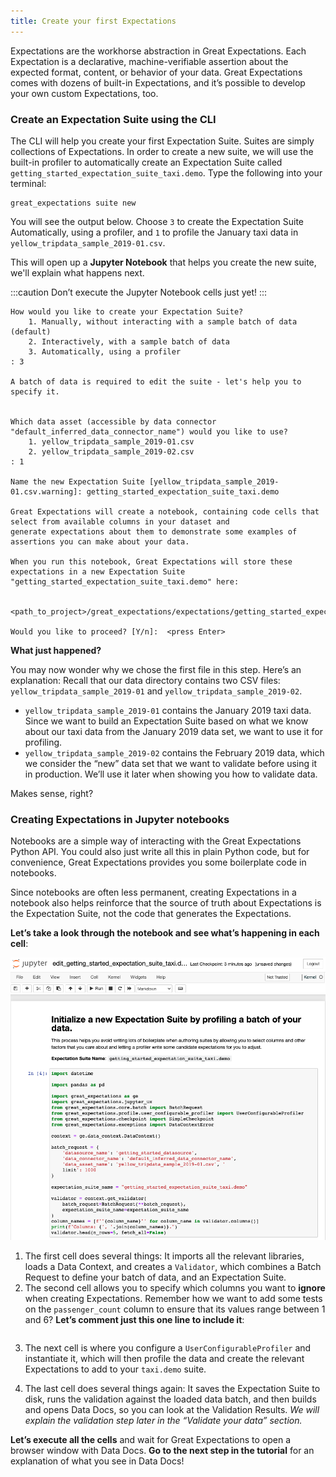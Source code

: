 ```yaml
---
title: Create your first Expectations
---
```


Expectations are the workhorse abstraction in Great Expectations. Each Expectation is a declarative, machine-verifiable assertion about the expected format, content, or behavior of your data. Great Expectations comes with dozens of built-in Expectations, and it’s possible to develop your own custom Expectations, too.

### Create an Expectation Suite using the CLI
The CLI will help you create your first Expectation Suite. Suites are simply collections of Expectations. In order to create a new suite, we will use the built-in profiler to automatically create an Expectation Suite called `getting_started_expectation_suite_taxi.demo`. Type the following into your terminal:

```console
great_expectations suite new
```

You will see the output below. Choose `3` to create the Expectation Suite Automatically, using a profiler, and `1` to profile the January taxi data in `yellow_tripdata_sample_2019-01.csv`.

This will open up a **Jupyter Notebook** that helps you create the new suite, we'll explain what happens next.

:::caution
Don’t execute the Jupyter Notebook cells just yet!
:::

```console
How would you like to create your Expectation Suite?
    1. Manually, without interacting with a sample batch of data (default)
    2. Interactively, with a sample batch of data
    3. Automatically, using a profiler
: 3

A batch of data is required to edit the suite - let's help you to specify it.


Which data asset (accessible by data connector "default_inferred_data_connector_name") would you like to use?
    1. yellow_tripdata_sample_2019-01.csv
    2. yellow_tripdata_sample_2019-02.csv
: 1

Name the new Expectation Suite [yellow_tripdata_sample_2019-01.csv.warning]: getting_started_expectation_suite_taxi.demo

Great Expectations will create a notebook, containing code cells that select from available columns in your dataset and
generate expectations about them to demonstrate some examples of assertions you can make about your data.

When you run this notebook, Great Expectations will store these expectations in a new Expectation Suite "getting_started_expectation_suite_taxi.demo" here:

  <path_to_project>/great_expectations/expectations/getting_started_expectation_suite_taxi/demo.json

Would you like to proceed? [Y/n]:  <press Enter>
```

**What just happened?**

You may now wonder why we chose the first file in this step. Here’s an explanation: Recall that our data directory contains two CSV files: `yellow_tripdata_sample_2019-01` and `yellow_tripdata_sample_2019-02`.

  - `yellow_tripdata_sample_2019-01` contains the January 2019 taxi data. Since we want to build an Expectation Suite based on what we know about our taxi data from the January 2019 data set, we want to use it for profiling.
  - `yellow_tripdata_sample_2019-02` contains the February 2019 data, which we consider the “new” data set that we want to validate before using it in production. We’ll use it later when showing you how to validate data.

Makes sense, right?

### Creating Expectations in Jupyter notebooks

Notebooks are a simple way of interacting with the Great Expectations Python API. You could also just write all this in plain Python code, but for convenience, Great Expectations provides you some boilerplate code in notebooks.

Since notebooks are often less permanent, creating Expectations in a notebook also helps reinforce that the source of truth about Expectations is the Expectation Suite, not the code that generates the Expectations.

**Let’s take a look through the notebook and see what’s happening in each cell**:

![edit](../../images/suite_edit_notebook.png)

1. The first cell does several things: It imports all the relevant libraries, loads a Data Context, and creates a `Validator`, which combines a Batch Request to define your batch of data, and an Expectation Suite.
2. The second cell allows you to specify which columns you want to **ignore** when creating Expectations. Remember how we want to add some tests on the `passenger_count` column to ensure that its values range between 1 and 6? **Let’s comment just this one line to include it**:

```python file=../../../tests/integration/docusaurus/tutorials/getting-started/getting_started.py#L85-L89
```

3. The next cell is where you configure a `UserConfigurableProfiler` and instantiate it, which will then profile the data and create the relevant Expectations to add to your `taxi.demo` suite.

4. The last cell does several things again: It saves the Expectation Suite to disk, runs the validation against the loaded data batch, and then builds and opens Data Docs, so you can look at the Validation Results. *We will explain the validation step later in the “Validate your data” section.*

**Let’s execute all the cells** and wait for Great Expectations to open a browser window with Data Docs. **Go to the next step in the tutorial** for an explanation of what you see in Data Docs!
